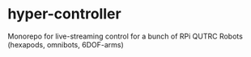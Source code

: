 # hyper-controller
Monorepo for live-streaming control for a bunch of RPi QUTRC Robots (hexapods, omnibots, 6DOF-arms)
